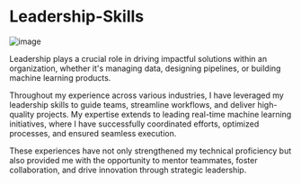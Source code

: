 # Leadership-Skills

![image](https://github.com/user-attachments/assets/9fff1aad-f3c9-434f-b840-928d16e41b25)


Leadership plays a crucial role in driving impactful solutions within an organization, whether it's managing data, designing pipelines, or building machine learning products.

Throughout my experience across various industries, I have leveraged my leadership skills to guide teams, streamline workflows, and deliver high-quality projects. My expertise extends to leading real-time machine learning initiatives, where I have successfully coordinated efforts, optimized processes, and ensured seamless execution.

These experiences have not only strengthened my technical proficiency but also provided me with the opportunity to mentor teammates, foster collaboration, and drive innovation through strategic leadership.
